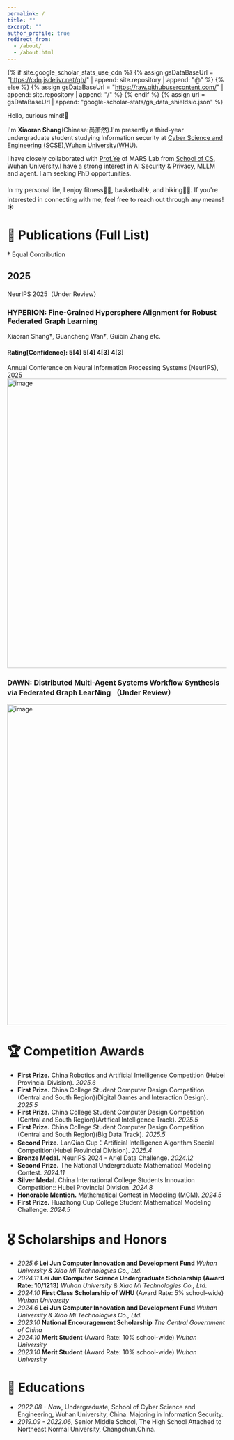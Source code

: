 ```yaml
---
permalink: /
title: ""
excerpt: ""
author_profile: true
redirect_from: 
  - /about/
  - /about.html
---
```


{% if site.google_scholar_stats_use_cdn %}
{% assign gsDataBaseUrl = "https://cdn.jsdelivr.net/gh/" | append: site.repository | append: "@" %}
{% else %}
{% assign gsDataBaseUrl = "https://raw.githubusercontent.com/" | append: site.repository | append: "/" %}
{% endif %}
{% assign url = gsDataBaseUrl | append: "google-scholar-stats/gs_data_shieldsio.json" %}

<span class='anchor' id='about-me'></span>

Hello, curious mind!🙌

I'm **Xiaoran Shang**(Chinese:尚萧然).I'm presently a third-year undergraduate student studying Information security at [Cyber Science and Engineering (SCSE)](https://cse.whu.edu.cn/index.htm),[Wuhan University(WHU)](https://www.whu.edu.cn/).

I have closely collaborated with [Prof.Ye](https://marswhu.github.io/index.html) of MARS Lab from [School of CS](https://cs.whu.edu.cn/), Wuhan University.I have a strong interest in AI Security & Privacy, MLLM and agent. I am seeking PhD opportunities.

In my personal life, I enjoy fitness🏋️‍♂️, basketball⛹️, and hiking🧗‍♂️. If you're interested in connecting with me, feel free to reach out through any means!☀️

<!--
# 🔥 News
- *2023.10* :I won the Lei Jun Computer Science Undergraduate Scholarship.
-->

<!--
# 📝 Publications 
*前面的世界，以后再来探索吧*
-->

# 📃 Publications (Full List)
† Equal Contribution
## 2025

NeurIPS 2025（Under Review）
### HYPERION: Fine-Grained Hypersphere Alignment for Robust Federated Graph Learning

Xiaoran Shang†, Guancheng Wan†, Guibin Zhang etc.

#### Rating[Confidence]: 5[4] 5[4] 4[3] 4[3]

Annual Conference on Neural Information Processing Systems (NeurIPS), 2025
<img width="1435" height="665" alt="image" src="https://github.com/user-attachments/assets/0c71fbd2-78e8-43c6-ab63-594e83a952c2" />

### DAWN: Distributed Multi-Agent Systems Workflow Synthesis via Federated Graph LearNing （Under Review）
<img width="1379" height="737" alt="image" src="https://github.com/user-attachments/assets/d5914aa4-b495-417b-b55f-be0780dcb65e" />

# 🏆 Competition Awards
- **First Prize.** China Robotics and Artificial Intelligence Competition (Hubei Provincial Division). *2025.6*
- **First Prize.** China College Student Computer Design Competition (Central and South Region)(Digital Games and Interaction Design). *2025.5*
- **First Prize.** China College Student Computer Design Competition (Central and South Region)(Artifical Intelligence Track). *2025.5*
- **First Prize.** China College Student Computer Design Competition (Central and South Region)(Big Data Track). *2025.5*
- **Second Prize.** LanQiao Cup：Artificial Intelligence Algorithm Special Competition(Hubei Provincial Division). *2025.4*
- **Bronze Medal.** NeurIPS 2024 - Ariel Data Challenge. *2024.12*
- **Second Prize.** The National Undergraduate Mathematical Modeling Contest. *2024.11*
- **Silver Medal.** China International College Students Innovation Competition:: Hubei Provincial Division. *2024.8*
- **Honorable Mention.** Mathematical Contest in Modeling (MCM). *2024.5*
- **First Prize.** Huazhong Cup College Student Mathematical Modeling Challenge. *2024.5*




# 🎖 Scholarships and Honors
- *2025.6* **Lei Jun Computer Innovation and Development Fund**  *Wuhan University & Xiao Mi Technologies Co., Ltd.*
- *2024.11* **Lei Jun Computer Science Undergraduate Scholarship (Award Rate: 10/1213)**  *Wuhan University & Xiao Mi Technologies Co., Ltd.*
- *2024.10* **First Class Scholarship of WHU** (Award Rate: 5% school-wide) *Wuhan University*
- *2024.6* **Lei Jun Computer Innovation and Development Fund**  *Wuhan University & Xiao Mi Technologies Co., Ltd.*
- *2023.10* **National Encouragement Scholarship**  *The Central Government of China*
- *2024.10* **Merit Student**  (Award Rate: 10% school-wide) *Wuhan University*
- *2023.10* **Merit Student**  (Award Rate: 10% school-wide) *Wuhan University*


# 📖 Educations
- *2022.08 - Now*, Undergraduate, School of Cyber Science and Engineering, Wuhan University, China. Majoring in Information Security. 
- *2019.09 - 2022.06*, Senior Middle School, The High School Attached to Northeast Normal University, Changchun,China.

<!--
# 🎡 Activities
## Academic Services
*前面的世界，以后再来探索吧*
## Invited talks (Selected)
*前面的世界，以后再来探索吧*
-->

<!--
# 🔗 Useful Links
##  🤖 Course Recommendations

- *[高等数学-兆筱小分队](https://www.bilibili.com/video/BV1dJ411c7ab/?spm_id_from=333.788&vd_source=a8a064bcbd088bc6388119f018c52df7)*

- *[线性代数-limite](https://www.bilibili.com/video/BV1L7411a7Rz/?spm_id_from=333.999.0.0&vd_source=a8a064bcbd088bc6388119f018c52df7)*

- *[Essence of linear algebra](https://www.bilibili.com/video/BV1ys411472E/?spm_id_from=333.999.0.0&vd_source=a8a064bcbd088bc6388119f018c52df7)*

- *[Linear Algebra](https://www.youtube.com/watch?v=uUrt8xgdMbs&list=PLJV_el3uVTsNmr39gwbyV-0KjULUsN7fW)*

- *[汇编语言(王爽)](https://www.bilibili.com/video/BV1Wu411B72F/?spm_id_from=333.999.0.0&vd_source=a8a064bcbd088bc6388119f018c52df7)*

- *[c语言程序设计-翁凯](https://www.icourse163.org/spoc/course/zju-121004?tid=150003#/info)*

- *[CS231n Deep Learning for Computer Vision](http://cs231n.stanford.edu/)*

## 💻 Coding Skills

- *[GIT-菜鸟教程](https://www.runoob.com/git/git-tutorial.html)*

- *[Python最佳实践指南](http://itpcb.com/docs/pythonguide/)*

- *[Pytorch入门教程-小土堆](https://www.bilibili.com/video/BV1hE411t7RN/?spm_id_from=333.999.0.0&vd_source=a8a064bcbd088bc6388119f018c52df7)*

## 🧭 Examination or Study Guides

At present, I have no time to upload all the guides. If you need more, please send me an email (of course you need attach your grade, class and name).

-  *[网安导论知识点总结](https://github.com/1NormalGuy/1normalguy.github.io/raw/main/docs/dl.pdf)*

- *[指针数组 & 数组指针 & 二级指针 辨析](https://github.com/1NormalGuy/1normalguy.github.io/raw/main/docs/points.pdf)*

- *[2023年（2024届）网安院保研打分细则](https://github.com/1NormalGuy/1normalguy.github.io/raw/main/docs/2023baoyan.pdf)*

- *[武汉大学毕业论文&实验报告latex模版-overleaf](https://cn.overleaf.com/latex/templates/tagged/whu)*

-->

<!--## 📚 Textbooks

At present, I have no time to upload all the textbooks. If you need more, please send me an email (of course you need attach your grade, class and name).

- *[高等数学（下）-武汉大学](https://github.com/1NormalGuy/1normalguy.github.io/raw/main/docs\高等数学(上).pdf)*
-->


<!--
- 计算机设计大赛经验分享, Spring 2023. \[[Slides](https://github.com/AntigoneRandy/antigonerandy.github.io/raw/main/docs/ComputerDeignCompetition.pdf)\]

- 竞赛经验漫谈, Fall 2022. \[[Slides](https://github.com/AntigoneRandy/antigonerandy.github.io/raw/main/docs/Competitions-2022Fall.pdf)\]

- 新老生经验交流会, Fall 2021. \[[Slides and Other Materials](https://github.com/AntigoneRandy/antigonerandy.github.io/raw/main/docs/ExperienceSharing2021Winter.zip)\]
-->


<!--
$^\dagger$: equal contribution, $^*$: corresponding author
-->
<!-- ## 🛰️ Geoinformatics & Remote Sensing
- [Optimized Design Method for Satellite Constellation Configuration Based on Real-time Coverage Area Evaluation](https://ieeexplore.ieee.org/document/9963835)   
Jiahao Zhou, **Boheng Li**, Qingxiang Meng   
*The 29th International Conference on Geoinformatics (CPGIS), 2022*

- [Comprehensive Evaluation of Emergency Shelters in Wuhan City Based on GIS](https://ieeexplore.ieee.org/document/9963810)   
Tingyu Luo, **Boheng Li**, Jiahao Zhou, Qingxiang Meng   
*The 29th International Conference on Geoinformatics (CPGIS), 2022* -->

<!-- ## 🤖️ AI Security, Privacy & Intellectual Property (IP) Protection -->
<!--
- [What can Discriminator do? Towards Box-free Ownership Verification of Generative Adversarial Networks](https://arxiv.org/abs/2307.15860)   
Ziheng Huang$^\dagger$, **Boheng Li**$^\dagger$, Yan Cai, Run Wang, Shangwei Guo, Liming Fang, Jing Chen, Lina Wang   
*International Conference on Computer Vision (ICCV), 2023*

- [Free Fine-tuning: A Plug-and-Play Watermarking Scheme for Deep Neural Networks](https://arxiv.org/abs/2210.07809)   
Run Wang, Jixing Ren, **Boheng Li**, Tianyi She, Wenhui Zhang, Liming Fang, Jing Chen, Lina Wang  
*ACM Multimedia (MM), 2023*

- [Dual-level Interaction for Domain Adaptive Semantic Segmentation](https://arxiv.org/abs/2307.07972)   
Dongyu Yao, **Boheng Li**$^\*$   
*ICCV Workshop on Uncertainty Quantification for Computer Vision (UnCV), 2023*


Other 2 papers regarding IP protection of DL have currently been submitted to CCF-A tier conferences.
<!-- ## 🖨️ Preprints & In Submission
-->

<!-- # 💻 Internships
To be updated. -->

<!-- # 🔗 Useful Links

## Courses

- [Linear Algebra (Hung-yi Lee, NTU, 2018)](https://www.youtube.com/watch?v=uUrt8xgdMbs&list=PLJV_el3uVTsNmr39gwbyV-0KjULUsN7fW)

- [CS229: Machine Learning](https://cs229.stanford.edu/)

- [CS230 Deep Learning](https://cs230.stanford.edu/)

- [CS231n Deep Learning for Computer Vision](http://cs231n.stanford.edu/)

- [CS224n: Natural Language Processing with Deep Learning](http://web.stanford.edu/class/cs224n/)

- [CS131 Computer Vision: Foundations and Applications](http://vision.stanford.edu/teaching/cs131_fall2223/index.html)

- [北京邮电大学鲁鹏-计算机视觉 清晰版 国家级精品课程](https://www.bilibili.com/video/BV1VW4y1v7Ph/)

- [火炉课堂-深度学习 (厦门大学)](https://www.bilibili.com/video/BV1qq4y1f7Fm)

- [中科大-凸优化](https://www.bilibili.com/video/av40868517)

- [The Next Step for Machine Learning (Hung-yi Lee, NTU, 2019)](https://www.youtube.com/watch?v=XnyM3-xtxHs&list=PLJV_el3uVTsOK_ZK5L0Iv_EQoL1JefRL4)

- [人工智能的数学基础（清华出版社）](https://www.bilibili.com/video/BV15N4y1w7e1/)

- [理解机器学习](https://www.bilibili.com/video/BV1hg411h7ys)

## Writing

- 英文学术论文写作指南 \[[link](https://www.bilibili.com/video/BV1aa411H757/)\]

- 学术规范与论文写作-南开大学程明明 \[[link](https://www.bilibili.com/video/BV18F411M7YL/)\]

- [Matplotlib cheatsheets and handouts](https://matplotlib.org/cheatsheets/)

- [十分钟掌握Seaborn，进阶Python数据可视化分析](https://zhuanlan.zhihu.com/p/49035741)

- [科学写作与哲学](https://zhuanlan.zhihu.com/p/433168083)

- [绘图软件/编程大全](https://www.bilibili.com/video/BV1gR4y1y76U)

- [如何进行高质量科研论文的写作：Shui Yu 悉尼科技大学](https://www.bilibili.com/video/BV1a8411s7Nr?p=1)

## 💻 Coding Skills

- Python最佳实践指南 \[[link](http://itpcb.com/docs/pythonguide/)\]

- Python Cookbook 3rd Edition Documentation \[[link](http://itpcb.com/docs/python3cookbook/)\]

- 🥡 Git 菜单 \[[link](http://itpcb.com/docs/gitrecipes/)\]

- Linux 基础与工具教程 \[[link](http://itpcb.com/docs/linuxtools/base/index.html)\]

## 🤖️ Artificial Intelligence & Deep Learning

- 新手如何入门pytorch？ \[[link](https://www.zhihu.com/question/55720139/answer/2788304721)\]

- 人工智能与Pytorch深度学习 \[[link](https://space.bilibili.com/100682193/channel/collectiondetail?sid=689091)\]

- [A PyTorch Tools, best practices & Styleguide](https://github.com/IgorSusmelj/pytorch-styleguide)

## Roadmap

- [科研人必看！盘点那些最好用的 AI 学术科研工具](https://zhuanlan.zhihu.com/p/153279496)

- [本科生如何自学机器学习？](https://www.zhihu.com/question/332726203/answer/737596538)

- [计算机视觉中的对抗样本 (Adversarial example)](https://zhuanlan.zhihu.com/p/352456539)

- [简单梳理一下机器学习可解释性 (Interpretability)](https://zhuanlan.zhihu.com/p/141013178)

## Misc

- [网络安全领域的科学研究和论文发表 美国西北大学 Xinyu Xing](https://www.bilibili.com/video/BV1Le4y1S7uw)

- [CVPR 9999 Best Paper——《一种加辣椒的番茄炒蛋》](https://zhuanlan.zhihu.com/p/433237905)

- [深度学习理论与实践---深度学习中的信息论：熵、最短编码、交叉熵与互信息](https://zhuanlan.zhihu.com/p/565412701)

- [Pytorch实验代码的亿些小细节](https://github.com/ahangchen/windy-afternoon/blob/master/ml/pratice/torch_best_practice.md)

- [【万字长文详解】Python库collections，让你击败99%的Pythoner](https://zhuanlan.zhihu.com/p/343747724)

- [记一次神奇的 Rebuttal 经历](https://zhuanlan.zhihu.com/p/353761920)

- [精美的终端工具 - Rich](https://www.zhihu.com/question/317758961/answer/2627662722)

- [有没有什么可以节省大量时间的 Deep Learning 效率神器？-深度学习可视化中间变量的神器Visualizer](https://www.zhihu.com/question/384519338/answer/2620414587)

- [AI-research-tools](https://github.com/bighuang624/AI-research-tools/blob/master/README.md#ai-research-tools)

- [自动超参数搜索工具optuna](https://github.com/optuna/optuna)

- [科研写作技巧](https://www.zhihu.com/question/528654768/answer/2452424449) -->
